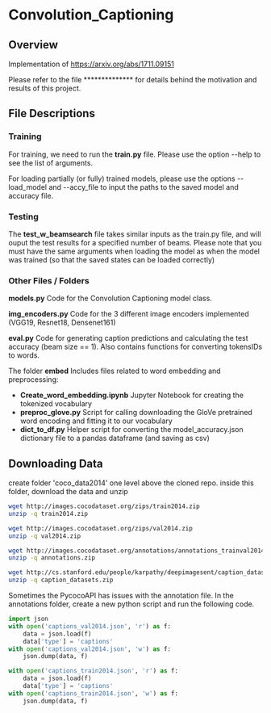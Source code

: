 # Convolution_Captioning

## Overview

Implementation of https://arxiv.org/abs/1711.09151

Please refer to the file ************** for details behind the motivation and results of this project.


## File Descriptions

### Training

For training, we need to run the **train.py** file. Please use the option --help to see the list of arguments.

For loading partially (or fully) trained models, please use the options --load_model and --accy_file to input the paths to the saved model and accuracy file.


### Testing

The **test_w_beamsearch** file takes similar inputs as the train.py file, and will ouput the test results for a specified number of beams. Please note that you must have the same arguments when loading the model as when the model was trained (so that the saved states can be loaded correctly)

### Other Files / Folders

**models.py** Code for the Convolution Captioning model class.

**img_encoders.py** Code for the 3 different image encoders implemented (VGG19, Resnet18, Densenet161)

**eval.py** Code for generating caption predictions and calculating the test accuracy (beam size == 1). Also contains functions for converting tokensIDs to words.

The folder **embed** Includes files related to word embedding and preprocessing:
* **Create_word_embedding.ipynb** Jupyter Notebook for creating the tokenized vocabulary
* **preproc_glove.py** Script for calling downloading the GloVe pretrained word encoding and fitting it to our vocabulary
* **dict_to_df.py** Helper script for converting the model_accuracy.json dictionary file to a pandas dataframe (and saving as csv)



## Downloading Data

create folder 'coco_data2014' one level above the cloned repo.
inside this folder, download the data and unzip

```bash
wget http://images.cocodataset.org/zips/train2014.zip
unzip -q train2014.zip

wget http://images.cocodataset.org/zips/val2014.zip
unzip -q val2014.zip

wget http://images.cocodataset.org/annotations/annotations_trainval2014.zip
unzip -q annotations.zip

wget http://cs.stanford.edu/people/karpathy/deepimagesent/caption_datasets.zip
unzip -q caption_datasets.zip
```

Sometimes the PycocoAPI has issues with the annotation file. In the annotations folder, create a new python script and run the following code.

```python
import json
with open('captions_val2014.json', 'r') as f:
    data = json.load(f)
    data['type'] = 'captions'
with open('captions_val2014.json', 'w') as f:
    json.dump(data, f)

with open('captions_train2014.json', 'r') as f:
    data = json.load(f)
    data['type'] = 'captions'
with open('captions_train2014.json', 'w') as f:
    json.dump(data, f)
```
